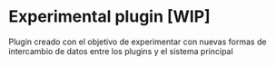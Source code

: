 # Experimental plugin [WIP]

Plugin creado con el objetivo de experimentar con nuevas formas de intercambio de datos entre los plugins y el sistema principal